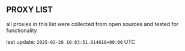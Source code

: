 ## PROXY LIST

all proxies in this list were collected from open sources and tested for functionality

last update: `2025-02-28 10:03:51.614618+00:00` UTC